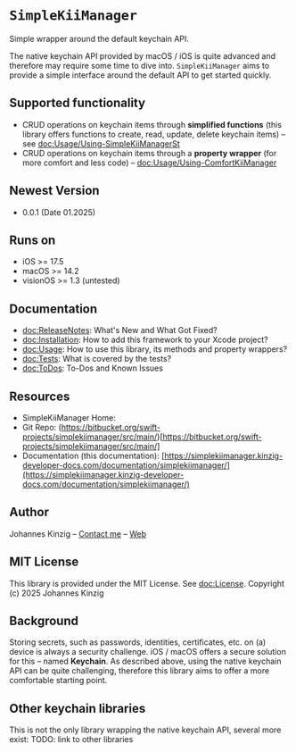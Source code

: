 # ``SimpleKiiManager``
Simple wrapper around the default keychain API.

The native keychain API provided by macOS / iOS is quite advanced and therefore may require some time to dive into. ``SimpleKiiManager`` aims to provide a simple interface around the default API to get started quickly.

## Supported functionality
* CRUD operations on keychain items through **simplified functions** (this library offers functions to create, read, update, delete keychain items) – see <doc:Usage/Using-SimpleKiiManagerSt>
* CRUD operations on keychain items through a **property wrapper** (for more comfort and less code) – <doc:Usage/Using-ComfortKiiManager>

## Newest Version
* 0.0.1 (Date 01.2025)

## Runs on
* iOS >= 17.5
* macOS >= 14.2
* visionOS >= 1.3 (untested)

## Documentation
* <doc:ReleaseNotes>: What's New and What Got Fixed?
* <doc:Installation>: How to add this framework to your Xcode project?
* <doc:Usage>: How to use this library, its methods and property wrappers?
* <doc:Tests>: What is covered by the tests?
* <doc:ToDos>: To-Dos and Known Issues

## Resources
* SimpleKiiManager Home: 
* Git Repo: (https://bitbucket.org/swift-projects/simplekiimanager/src/main/)[https://bitbucket.org/swift-projects/simplekiimanager/src/main/]
* Documentation (this documentation): [https://simplekiimanager.kinzig-developer-docs.com/documentation/simplekiimanager/](https://simplekiimanager.kinzig-developer-docs.com/documentation/simplekiimanager/) 

## Author
Johannes Kinzig – [Contact me](https://johanneskinzig.com/lets-connect.html) – [Web](https://johanneskinzig.com)

## MIT License
This library is provided under the MIT License. See <doc:License>. Copyright (c) 2025 Johannes Kinzig

## Background
Storing secrets, such as passwords, identities, certificates, etc. on (a) device is always a security challenge. iOS / macOS offers a secure solution for this – named **Keychain**.
As described above, using the native keychain API can be quite challenging, therefore this library aims to offer a more comfortable starting point.

## Other keychain libraries
This is not the only library wrapping the native keychain API, several more exist:
TODO: link to other libraries
